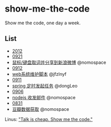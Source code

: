 show-me-the-code
================

Show me the code, one day a week.

## List

* [2012](https://github.com/sdg-sysdev/show-me-the-code/tree/master/2012)
 * [0921](https://github.com/sdg-sysdev/show-me-the-code/tree/master/2012/0921)
  * [鼠标/键盘取词并分享到新浪微博](https://github.com/sdg-sysdev/show-me-the-code/tree/master/2012/0921) @nomospace
 * [0912](https://github.com/sdg-sysdev/show-me-the-code/tree/master/2012/0912)
  * [web系统维护脚本](https://github.com/sdg-sysdev/show-me-the-code/tree/master/2012/0912) @jfzlnyf
 * [0911](https://github.com/sdg-sysdev/show-me-the-code/tree/master/2012/0911)
  * [spring 定时发起任务](https://github.com/sdg-sysdev/show-me-the-code/tree/master/2012/0911) @dongLeo
 * [0906](https://github.com/sdg-sysdev/show-me-the-code/tree/master/2012/0906)
  * [nodejs 收发邮件](https://github.com/sdg-sysdev/show-me-the-code/tree/master/2012/0906) @nomospace
 * [0831](https://github.com/sdg-sysdev/show-me-the-code/tree/master/2012/0831)
  * [豆瓣数据获取](https://github.com/sdg-sysdev/show-me-the-code/tree/master/2012/0831) @nomospace

Linus: ["Talk is cheap. Show me the code."](https://lkml.org/lkml/2000/8/25/132) 
